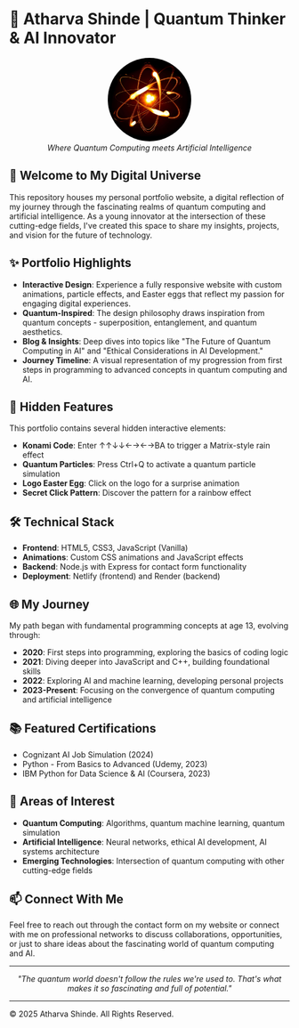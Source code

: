 # 🌌 Atharva Shinde | Quantum Thinker & AI Innovator

<div align="center">
  <img src="assets/atom.ico" alt="Quantum Logo" width="150" style="border-radius: 50%;" />
  <br>
  <em>Where Quantum Computing meets Artificial Intelligence</em>
</div>

## 🚀 Welcome to My Digital Universe

This repository houses my personal portfolio website, a digital reflection of my journey through the fascinating realms of quantum computing and artificial intelligence. As a young innovator at the intersection of these cutting-edge fields, I've created this space to share my insights, projects, and vision for the future of technology.

## ✨ Portfolio Highlights

- **Interactive Design**: Experience a fully responsive website with custom animations, particle effects, and Easter eggs that reflect my passion for engaging digital experiences.
- **Quantum-Inspired**: The design philosophy draws inspiration from quantum concepts - superposition, entanglement, and quantum aesthetics.
- **Blog & Insights**: Deep dives into topics like "The Future of Quantum Computing in AI" and "Ethical Considerations in AI Development."
- **Journey Timeline**: A visual representation of my progression from first steps in programming to advanced concepts in quantum computing and AI.

## 🔮 Hidden Features

This portfolio contains several hidden interactive elements:

- **Konami Code**: Enter ↑↑↓↓←→←→BA to trigger a Matrix-style rain effect
- **Quantum Particles**: Press Ctrl+Q to activate a quantum particle simulation
- **Logo Easter Egg**: Click on the logo for a surprise animation
- **Secret Click Pattern**: Discover the pattern for a rainbow effect

## 🛠️ Technical Stack

- **Frontend**: HTML5, CSS3, JavaScript (Vanilla)
- **Animations**: Custom CSS animations and JavaScript effects
- **Backend**: Node.js with Express for contact form functionality
- **Deployment**: Netlify (frontend) and Render (backend)

## 🌐 My Journey

My path began with fundamental programming concepts at age 13, evolving through:

- **2020**: First steps into programming, exploring the basics of coding logic
- **2021**: Diving deeper into JavaScript and C++, building foundational skills
- **2022**: Exploring AI and machine learning, developing personal projects
- **2023-Present**: Focusing on the convergence of quantum computing and artificial intelligence

## 📚 Featured Certifications

- Cognizant AI Job Simulation (2024)
- Python - From Basics to Advanced (Udemy, 2023)
- IBM Python for Data Science & AI (Coursera, 2023)

## 🔬 Areas of Interest

- **Quantum Computing**: Algorithms, quantum machine learning, quantum simulation
- **Artificial Intelligence**: Neural networks, ethical AI development, AI systems architecture
- **Emerging Technologies**: Intersection of quantum computing with other cutting-edge fields

## 📫 Connect With Me

Feel free to reach out through the contact form on my website or connect with me on professional networks to discuss collaborations, opportunities, or just to share ideas about the fascinating world of quantum computing and AI.

---

<div align="center">
  <em>"The quantum world doesn't follow the rules we're used to. That's what makes it so fascinating and full of potential."</em>
</div>

---

© 2025 Atharva Shinde. All Rights Reserved. 